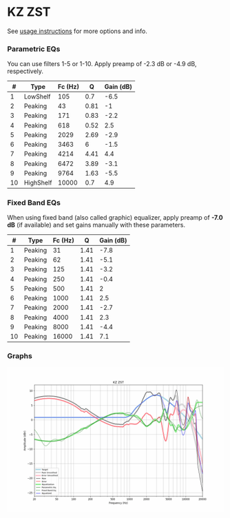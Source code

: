 # KZ ZST
See [usage instructions](https://github.com/jaakkopasanen/AutoEq#usage) for more options and info.

### Parametric EQs
You can use filters 1-5 or 1-10. Apply preamp of -2.3 dB or -4.9 dB, respectively.

|   # | Type      |   Fc (Hz) |    Q |   Gain (dB) |
|-----|-----------|-----------|------|-------------|
|   1 | LowShelf  |       105 | 0.7  |        -6.5 |
|   2 | Peaking   |        43 | 0.81 |        -1   |
|   3 | Peaking   |       171 | 0.83 |        -2.2 |
|   4 | Peaking   |       618 | 0.52 |         2.5 |
|   5 | Peaking   |      2029 | 2.69 |        -2.9 |
|   6 | Peaking   |      3463 | 6    |        -1.5 |
|   7 | Peaking   |      4214 | 4.41 |         4.4 |
|   8 | Peaking   |      6472 | 3.89 |        -3.1 |
|   9 | Peaking   |      9764 | 1.63 |        -5.5 |
|  10 | HighShelf |     10000 | 0.7  |         4.9 |

### Fixed Band EQs
When using fixed band (also called graphic) equalizer, apply preamp of **-7.0 dB** (if available) and set gains manually with these parameters.

|   # | Type    |   Fc (Hz) |    Q |   Gain (dB) |
|-----|---------|-----------|------|-------------|
|   1 | Peaking |        31 | 1.41 |        -7.8 |
|   2 | Peaking |        62 | 1.41 |        -5.1 |
|   3 | Peaking |       125 | 1.41 |        -3.2 |
|   4 | Peaking |       250 | 1.41 |        -0.4 |
|   5 | Peaking |       500 | 1.41 |         2   |
|   6 | Peaking |      1000 | 1.41 |         2.5 |
|   7 | Peaking |      2000 | 1.41 |        -2.7 |
|   8 | Peaking |      4000 | 1.41 |         2.3 |
|   9 | Peaking |      8000 | 1.41 |        -4.4 |
|  10 | Peaking |     16000 | 1.41 |         7.1 |

### Graphs
![](./KZ%20ZST.png)
